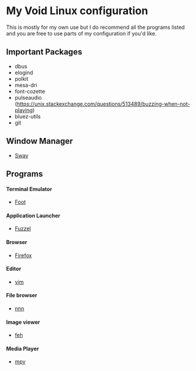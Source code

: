 # My Void Linux configuration
This is mostly for my own use but I do recommend all the programs listed and you are free to use parts of my configuration if you'd like.

## Important Packages
- dbus
- elogind
- polkit
- mesa-dri
- font-cozette
- pulseaudio (https://unix.stackexchange.com/questions/513489/buzzing-when-not-playing)
- bluez-utils
- git

## Window Manager
- [Sway](https://swaywm.org/)

## Programs
#### Terminal Emulator
- [Foot](https://codeberg.org/dnkl/foot)
#### Application Launcher
- [Fuzzel](https://codeberg.org/dnkl/fuzzel)
#### Browser
- [Firefox](https://www.mozilla.org/en-US/firefox/new/)
#### Editor
- [vim](https://www.vim.org/)
#### File browser
- [nnn](https://github.com/jarun/nnn)
#### Image viewer
- [feh](https://feh.finalrewind.org/)
#### Media Player
- [mpv](https://mpv.io/)

